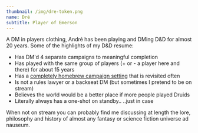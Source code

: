 ```yaml
---
thumbnail: /img/dre-token.png
name: Dré
subtitle: Player of Emerson
---
```

A DM in players clothing, André has been playing and DMing D&D for almost 20 years. Some of the highlights of my D&D resume:

* Has DM'd 4 separate campaigns to meaningful completion
* Has played with the same group of players (+ or - a player here and there) for about 15 years
* Has a [completely homebrew campaign setting](http://apocalypticaarcanum.com/) that is revisited often
* Is not a rules lawyer or a backseat DM (but sometimes I pretend to be on stream)
* Believes the world would be a better place if more people played Druids
* Literally always has a one-shot on standby.. ..just in case

When not on stream you can probably find me discussing at length the lore, philosophy and history of almost any fantasy or science fiction universe ad nauseum.